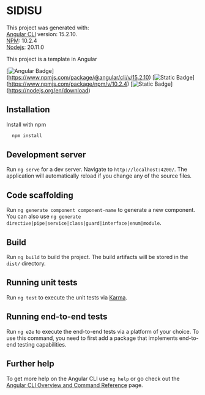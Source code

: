# SIDISU

This project was generated with:  
[Angular CLI](https://github.com/angular/angular-cli) version: 15.2.10.  
[NPM](https://www.npmjs.com): 10.2.4  
[Nodejs](https://nodejs.org/en): 20.11.0  

This project is a template in Angular

[![Angular Badge](https://img.shields.io/badge/angular-15.2.10-red)] (https://www.npmjs.com/package/@angular/cli/v/15.2.10) [![Static Badge](https://img.shields.io/badge/npm-10.2.4-brightgreen)] (https://www.npmjs.com/package/npm/v/10.2.4) [![Static Badge](https://img.shields.io/badge/nodejs-20.11.0-brightblue?color=6EACFF)] (https://nodejs.org/en/download)

## Installation

Install with npm

```bash
  npm install
```

## Development server

Run `ng serve` for a dev server. Navigate to `http://localhost:4200/`. The application will automatically reload if you change any of the source files.

## Code scaffolding

Run `ng generate component component-name` to generate a new component. You can also use `ng generate directive|pipe|service|class|guard|interface|enum|module`.

## Build

Run `ng build` to build the project. The build artifacts will be stored in the `dist/` directory.

## Running unit tests

Run `ng test` to execute the unit tests via [Karma](https://karma-runner.github.io).

## Running end-to-end tests

Run `ng e2e` to execute the end-to-end tests via a platform of your choice. To use this command, you need to first add a package that implements end-to-end testing capabilities.

## Further help

To get more help on the Angular CLI use `ng help` or go check out the [Angular CLI Overview and Command Reference](https://angular.io/cli) page.
